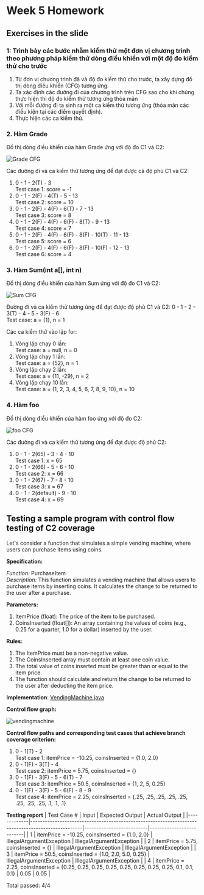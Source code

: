 # Week 5 Homework

## Exercises in the slide

### 1: Trình bày các bước nhằm kiểm thử một đơn vị chương trình theo phương pháp kiểm thử dòng điều khiển với một độ đo kiểm thử cho trước

1. Từ đơn vị chương trình đã và độ đo kiểm thử cho trước, ta xây dựng đồ thị dòng điều khiển (CFG) tương ứng.
2. Ta xác định các đường đi của chương trình trên CFG sao cho khi chúng thực hiện thì độ đo kiểm thử tương ứng thỏa mãn
3. Với mỗi đường đi ta sinh ra một ca kiểm thử tương ứng (thỏa mãn các điều kiện tại các điểm quyết định).
4. Thực hiện các ca kiểm thử.

### 2. Hàm Grade

Đồ thị dòng điều khiển của hàm Grade ứng với độ đo C1 và C2:

![Grade CFG](./grade.svg)

Các đường đi và ca kiểm thử tương ứng để đạt được cả độ phủ C1 và C2:
1. 0 - 1 - 2(T) - 3 <br> Test case 1: score = -1
2. 0 - 1 - 2(F) - 4(T) - 5 - 13 <br> Test case 2: score = 10
3. 0 - 1 - 2(F) - 4(F) - 6(T) - 7 - 13 <br> Test case 3: score = 8
4. 0 - 1 - 2(F) - 4(F) - 6(F) - 8(T) - 9 - 13 <br> Test case 4: score = 7
5. 0 - 1 - 2(F) - 4(F) - 6(F) - 8(F) - 10(T) - 11 - 13 <br> Test case 5: score = 6
6. 0 - 1 - 2(F) - 4(F) - 6(F) - 8(F) - 10(F) - 12 - 13 <br> Test case 6: score = 4

### 3. Hàm Sum(int a[], int n)

Đồ thị dòng điều khiển của hàm Sum ứng với độ đo C1 và C2:

![Sum CFG](./sum.svg)

Đường đi và ca kiểm thử tương ứng để đạt được độ phủ C1 và C2:
0 - 1 - 2 - 3(T) - 4 - 5 - 3(F) - 6
<br> Test case: a = {1}, n = 1

Các ca kiểm thử vào lặp for:
1. Vòng lặp chạy 0 lần:<br>
Test case: a = null, n = 0
2. Vòng lặp chạy 1 lần:<br>
Test case: a = {52}, n = 1
3. Vòng lặp chạy 2 lần:<br>
Test case: a = {11, -29}, n = 2
4. Vòng lặp chạy 10 lần:<br>
Test case: a = {1, 2, 3, 4, 5, 6, 7, 8, 9, 10}, n = 10

### 4. Hàm foo

Đồ thị dòng điều khiển của hàm foo ứng với độ đo C2:

![foo CFG](./foo.svg)

Các đường đi và ca kiểm thử tương ứng để đạt được độ phủ C2:
1. 0 - 1 - 2(65) - 3 - 4 - 10<br>Test case 1: x = 65
2. 0 - 1 - 2(66) - 5 - 6 - 10<br>Test case 2: x = 66
3. 0 - 1 - 2(67) - 7 - 8 - 10<br>Test case 3: x = 67
4. 0 - 1 - 2(default) - 9 - 10<br> Test case 4: x = 69

## Testing a sample program with control flow testing of C2 coverage

Let's consider a function that simulates a simple vending machine, where users can purchase items using coins.

**Specification:**

_Function:_ PurchaseItem<br>
_Description:_ This function simulates a vending machine that allows users to purchase items by inserting coins. It calculates the change to be returned to the user after a purchase.

**Parameters:**
1. ItemPrice (float): The price of the item to be purchased.
2. CoinsInserted (float[]): An array containing the values of coins (e.g., 0.25 for a quarter, 1.0 for a dollar) inserted by the user.

**Rules:**
1. The ItemPrice must be a non-negative value.
2. The CoinsInserted array must contain at least one coin value.
3. The total value of coins inserted must be greater than or equal to the item price.
4. The function should calculate and return the change to be returned to the user after deducting the item price.

**Implementation**: [VendingMachine.java](VendingMachine.java)

**Control flow graph:**

![vendingmachine](vendingmachine.svg)

**Control flow paths and corresponding test cases that achieve branch coverage criterion:**
1. 0 - 1(T) - 2<br>
Test case 1: itemPrice = -10.25, coinsInserted = {1.0, 2.0}
2. 0 - 1(F) - 3(T) - 4<br>
Test case 2: itemPrice = 5.75, coinsInserted = {}
3. 0 - 1(F) - 3(F) - 5 - 6(T) - 7 <br>
Test case 3: itemPrice = 50.5, coinsInserted = {1, 2, 5, 0.25}
4. 0 - 1(F) - 3(F) - 5 - 6(F) - 8 - 9 <br>
Test case 4: itemPrice = 2.25, coinsInserted = {.25, .25, .25, .25, .25, .25, .25, .25, .1, .1, .1}

**Testing report**
| Test Case # | Input                                                                                             | Expected Output          | Actual Output            |
|-------------|---------------------------------------------------------------------------------------------------|--------------------------|--------------------------|
| 1           | itemPrice = -10.25, coinsInserted = {1.0, 2.0}                                                    | IllegalArgumentException | IllegalArgumentException |
| 2           | itemPrice = 5.75, coinsInserted = {}                                                              | IllegalArgumentException | IllegalArgumentException |
| 3           | itemPrice = 50.5, coinsInserted = {1.0, 2.0, 5.0, 0.25}                                           | IllegalArgumentException | IllegalArgumentException |
| 4           | itemPrice = 2.25, coinsInserted = {0.25, 0.25, 0.25, 0.25, 0.25, 0.25, 0.25, 0.25, 0.1, 0.1, 0.1} | 0.05                     | 0.05                     |

Total passed: 4/4
